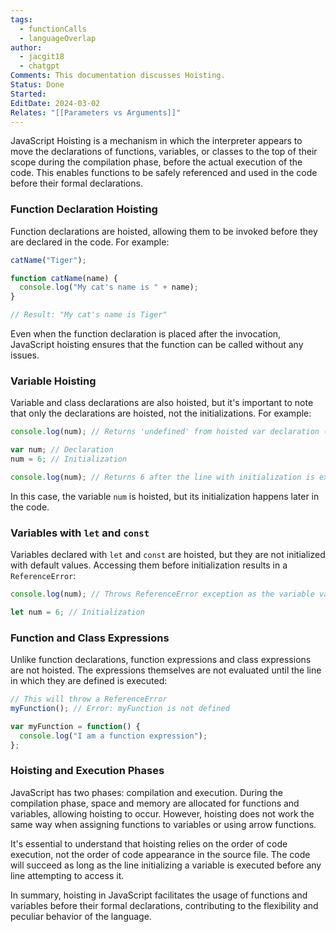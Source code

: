 ```yaml
---
tags:
  - functionCalls
  - languageOverlap
author:
  - jacgit18
  - chatgpt
Comments: This documentation discusses Hoisting.
Status: Done
Started: 
EditDate: 2024-03-02
Relates: "[[Parameters vs Arguments]]"
---
```

JavaScript Hoisting is a mechanism in which the interpreter appears to move the declarations of functions, variables, or classes to the top of their scope during the compilation phase, before the actual execution of the code. This enables functions to be safely referenced and used in the code before their formal declarations.

### Function Declaration Hoisting

Function declarations are hoisted, allowing them to be invoked before they are declared in the code. For example:

```javascript
catName("Tiger");

function catName(name) {
  console.log("My cat's name is " + name);
}

// Result: "My cat's name is Tiger"
```

Even when the function declaration is placed after the invocation, JavaScript hoisting ensures that the function can be called without any issues.

### Variable Hoisting

Variable and class declarations are also hoisted, but it's important to note that only the declarations are hoisted, not the initializations. For example:

```javascript
console.log(num); // Returns 'undefined' from hoisted var declaration (not 6)

var num; // Declaration
num = 6; // Initialization

console.log(num); // Returns 6 after the line with initialization is executed.
```

In this case, the variable `num` is hoisted, but its initialization happens later in the code.

### Variables with `let` and `const`

Variables declared with `let` and `const` are hoisted, but they are not initialized with default values. Accessing them before initialization results in a `ReferenceError`:

```javascript
console.log(num); // Throws ReferenceError exception as the variable value is uninitialized

let num = 6; // Initialization
```

### Function and Class Expressions

Unlike function declarations, function expressions and class expressions are not hoisted. The expressions themselves are not evaluated until the line in which they are defined is executed:

```javascript
// This will throw a ReferenceError
myFunction(); // Error: myFunction is not defined

var myFunction = function() {
  console.log("I am a function expression");
};
```

### Hoisting and Execution Phases

JavaScript has two phases: compilation and execution. During the compilation phase, space and memory are allocated for functions and variables, allowing hoisting to occur. However, hoisting does not work the same way when assigning functions to variables or using arrow functions.

It's essential to understand that hoisting relies on the order of code execution, not the order of code appearance in the source file. The code will succeed as long as the line initializing a variable is executed before any line attempting to access it.

In summary, hoisting in JavaScript facilitates the usage of functions and variables before their formal declarations, contributing to the flexibility and peculiar behavior of the language.